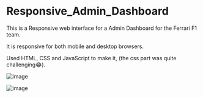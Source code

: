 # Responsive_Admin_Dashboard

This is a Responsive web interface for a Admin Dashboard for the Ferrari F1 team.

It is responsive for both mobile and desktop browsers.

Used HTML, CSS and JavaScript to make it, (the css part was quite challenging😂).

![image](https://github.com/user-attachments/assets/79cfabd5-780d-4b3f-93d1-9d576d064b5f)

![image](https://github.com/user-attachments/assets/60e3bb53-2214-4b16-9710-72acb640a9ab)

